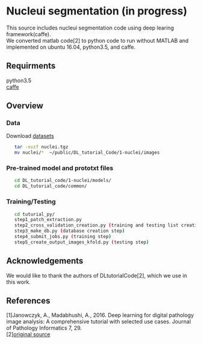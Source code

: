# Nucleui segmentation (in progress)
  
This source includes nucleui segmentation code using deep learing framework(caffe).   
We converted matlab code[2] to python code to run without MATLAB and implemented on ubuntu 16.04, python3.5, and caffe.

## Requirments
python3.5  
[caffe](https://github.com/BVLC/caffe.git)


## Overview  
### Data  
Download [datasets](http://andrewjanowczyk.com/wp-static/nuclei.tgz)
```bash
   tar -xvzf nuclei.tgz
   mv nuclei/*  ~/public/DL_tutorial_Code/1-nuclei/images
```

### Pre-trained model and prototxt files  
```bash
   cd DL_tutorial_code/1-nuclei/models/
   cd DL_tutorial_code/common/
```


### Training/Testing  
```bash
   cd tuturial_py/
   step1_patch_extraction.py 
   step2_cross_validation_creation.py (training and testing list creation step)
   step3_make_db.py (database creation step)
   step4_submit_jobs.py (training step)
   step5_create_output_images_kfold.py (testing step)
```

## Acknowledgements  
 We would like to thank the authors of DLtutorialCode[2], which we use in this work.

## References  
[1]Janowczyk, A., Madabhushi, A., 2016. Deep learning for digital pathology image analysis: A comprehensive tutorial with selected use cases. Journal of Pathology Informatics 7, 29.   
[2][original source](https://github.com/choosehappy/public/tree/master/DL%20tutorial%20Code)



